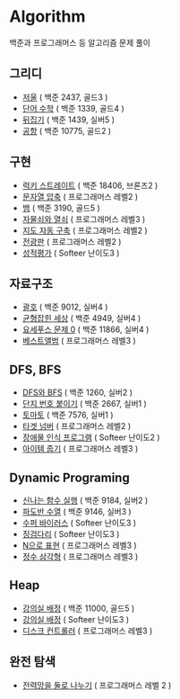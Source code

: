 # Algorithm
백준과 프로그래머스 등 알고리즘 문제 풀이

## 그리디
- [저울](./greedy/2437.md) ( 백준 2437, 골드3 )
- [단어 수학](./greedy/1339.md) ( 백준 1339, 골드4 )
- [뒤집기](./greedy/1439.md) ( 백준 1439, 실버5 )
- [공항](./greedy/10775.md) ( 백준 10775, 골드2 )

## 구현
- [럭키 스트레이트](./implement/18406.md) ( 백준 18406, 브론즈2 )
- [문자열 압축](./implement/문자열압축.md) ( 프로그래머스 레벨2 )
- [뱀](./implement/3190.md) ( 백준 3190, 골드5 )
- [자물쇠와 열쇠](./implement/자물쇠.md) ( 프로그래머스 레벨3 )
- [지도 자동 구축](./implement/지도자동구축.md) ( 프로그래머스 레벨2 )
- [전광판](./implement/전광판.md) ( 프로그래머스 레벨2 )
- [성적평가](./implement/%EC%84%B1%EC%A0%81%ED%8F%89%EA%B0%80.md) ( Softeer 난이도3 )

## 자료구조
- [괄호](./dataStructure/9012.md) ( 백준 9012, 실버4 )
- [균형잡힌 세상](./dataStructure/4949.md) ( 백준 4949, 실버4 )
- [요세푸스 문제 0](./dataStrcture/11866.md) ( 백준 11866, 실버4 )
- [베스트앨범](./dataStructure/%EB%B2%A0%EC%8A%A4%ED%8A%B8%EC%95%A8%EB%B2%94.md) ( 프로그래머스 레벨3 )

## DFS, BFS
- [DFS와 BFS](./DFS&BFS/1260.md) ( 백준 1260, 실버2 )
- [단지 번호 붙이기](./DFS&BFS/2667.md) ( 백준 2667, 실버1 )
- [토마토](./DFS&BFS/7576.md) ( 백준 7576, 실버1 )
- [타겟 넘버](./DFS&BFS/타겟넘버.md) ( 프로그래머스 레벨2 )
- [장애물 인식 프로그램](./DFS%26BFS/%EC%9E%A5%EC%95%A0%EB%AC%BC%EC%9D%B8%EC%8B%9D%ED%94%84%EB%A1%9C%EA%B7%B8%EB%9E%A8.md) ( Softeer 난이도2 )
- [아이템 줍기](./DFS%26BFS/%EC%95%84%EC%9D%B4%ED%85%9C%EC%A4%8D%EA%B8%B0.md) ( 프로그래머스 레벨3 )

## Dynamic Programing
- [신나는 함수 실행](./DynamicProgramming/9184.md) ( 백준 9184, 실버2 )
- [파도반 수열](./DynamicProgramming/9146.md) ( 백준 9146, 실버3 )
- [수퍼 바이러스](./DynamicProgramming/superVirus.md) ( Softeer 난이도3 )
- [징검다리](./DynamicProgramming/%EC%A7%95%EA%B2%80%EB%8B%A4%EB%A6%AC.md) ( Softeer 난이도3 )
- [N으로 표현](./DynamicProgramming/N%EC%9C%BC%EB%A1%9C%ED%91%9C%ED%98%84.md) ( 프로그래머스 레벨3 )
- [정수 삼각형](./DynamicProgramming/%EC%A0%95%EC%88%98%EC%82%BC%EA%B0%81%ED%98%95.md) ( 프로그래머스 레벨3 )

## Heap
- [강의실 배정](./heap/11000.md) ( 백준 11000, 골드5 )
- [강의실 배정](./heap/강의실배정.md) ( Softeer 난이도3 )
- [디스크 컨트롤러](./heap/%EB%94%94%EC%8A%A4%ED%81%AC%EC%BB%A8%ED%8A%B8%EB%A1%A4%EB%9F%AC.md) ( 프로그래머스 레벨3 )

## 완전 탐색
- [전력망을 둘로 나누기](./exhaustiveSearch/%EC%A0%84%EB%A0%A5%EB%A7%9D%EC%9D%84%EB%91%98%EB%A1%9C%EB%82%98%EB%88%84%EA%B8%B0.md) ( 프로그래머스 레벨 2 )
